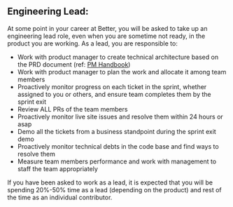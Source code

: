 ## Engineering Lead:

At some point in your career at Better, you will be asked to take up an engineering lead role, even when you are sometime not ready, in the product you are working. As a lead, you are responsible to:

-   Work with product manager to create technical architecture based on the PRD document (ref: [PM Handbook](/product-management/index.md))
-   Work with product manager to plan the work and allocate it among team members
-   Proactively monitor progress on each ticket in the sprint, whether assigned to you or others, and ensure team completes them by the sprint exit
-   Review ALL PRs of the team members
-   Proactively monitor live site issues and resolve them within 24 hours or asap
-   Demo all the tickets from a business standpoint during the sprint exit demo
-   Proactively monitor technical debts in the code base and find ways to resolve them
-   Measure team members performance and work with management to staff the team appropriately

If you have been asked to work as a lead, it is expected that you will be spending 20%-50% time as a lead (depending on the product) and rest of the time as an individual contributor.
